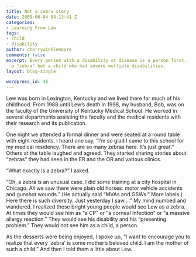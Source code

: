 ```yaml
---
title: Not a zebra story
date: 2009-06-04 04:13:41 Z
categories:
- Learning From Lew
tags:
- child
- disability
author: cherrywinklemoore
comments: false
excerpt: Every person with a disability or disease is a person first.  Lew was not
  a "zebra" but a child who had severe multiple disabilities.
layout: blog-single

wordpress_id: 46
---
```


Lew was born in Lexington, Kentucky and we lived there for much of his childhood. From 1988 until Lew’s death in 1998, my husband, Bob, was on the faculty of the University of Kentucky Medical School. He worked in several departments assisting the faculty and the medical residents with their research and its publication.

One night we attended a formal dinner and were seated at a round table with eight residents. I heard one say, “I’m so glad I came to this school for my medical residency. There are so many zebras here. It’s just great.” Others at the table laughed and agreed. They started sharing stories about “zebras” they had seen in the ER and the OR and various clinics.

“What exactly is a zebra?” I asked.

“Oh, a zebra is an unusual case. I did some training at a city hospital in Chicago. All we saw there were plain old horses: motor vehicle accidents and gunshot wounds.” (He actually said “MVAs and GSWs.” More labels.) Here there is such diversity. Just yesterday I saw….” My mind numbed and wandered. I realized these bright young people would see Lew as a zebra. At times they would see him as “a CP” or “a corneal infection” or “a massive allergy reaction.” They would see his disability and his “presenting problem.” They would not see him as a child, a person.

As the desserts were being enjoyed, I spoke up, “I want to encourage you to realize that every ‘zebra’ is some mother’s beloved child. I am the mother of such a child.” And then I told them a little about Lew.
